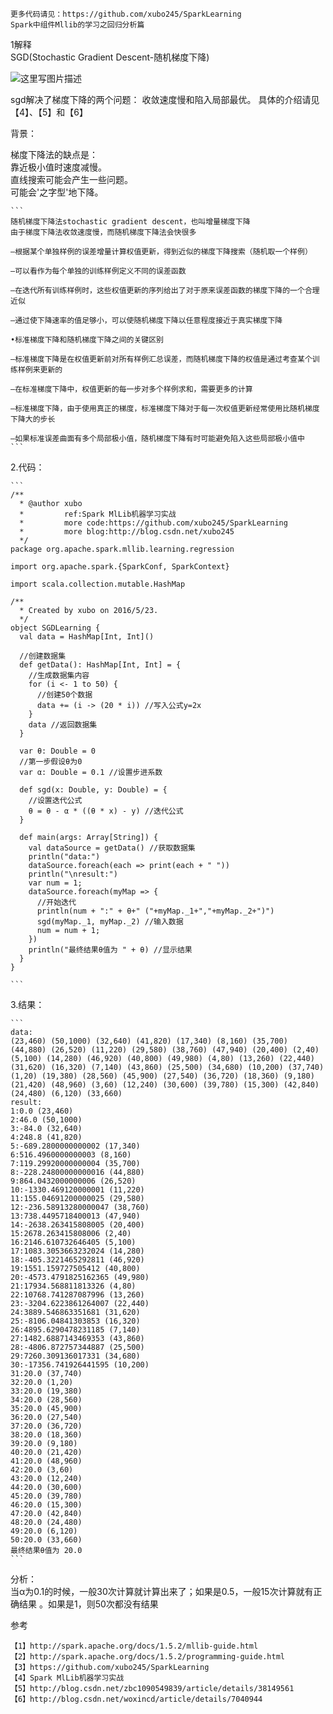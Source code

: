 	更多代码请见：https://github.com/xubo245/SparkLearning
	Spark中组件Mllib的学习之回归分析篇
1解释  
	SGD(Stochastic Gradient Descent-随机梯度下降) 
	
![这里写图片描述](http://img.blog.csdn.net/20160524165035690)
	 
 sgd解决了梯度下降的两个问题： 收敛速度慢和陷入局部最优。 具体的介绍请见【4】、【5】和【6】
	
背景：

梯度下降法的缺点是：  
	靠近极小值时速度减慢。  
	直线搜索可能会产生一些问题。  
	可能会'之字型'地下降。  
	   
	```
	随机梯度下降法stochastic gradient descent，也叫增量梯度下降
	由于梯度下降法收敛速度慢，而随机梯度下降法会快很多
	
	–根据某个单独样例的误差增量计算权值更新，得到近似的梯度下降搜索（随机取一个样例）
	
	–可以看作为每个单独的训练样例定义不同的误差函数
	
	–在迭代所有训练样例时，这些权值更新的序列给出了对于原来误差函数的梯度下降的一个合理近似
	
	–通过使下降速率的值足够小，可以使随机梯度下降以任意程度接近于真实梯度下降
	
	•标准梯度下降和随机梯度下降之间的关键区别
	
	–标准梯度下降是在权值更新前对所有样例汇总误差，而随机梯度下降的权值是通过考查某个训练样例来更新的
	
	–在标准梯度下降中，权值更新的每一步对多个样例求和，需要更多的计算
	
	–标准梯度下降，由于使用真正的梯度，标准梯度下降对于每一次权值更新经常使用比随机梯度下降大的步长
	
	–如果标准误差曲面有多个局部极小值，随机梯度下降有时可能避免陷入这些局部极小值中
	```

2.代码：
	
	```
	/**
	  * @author xubo
	  *         ref:Spark MlLib机器学习实战
	  *         more code:https://github.com/xubo245/SparkLearning
	  *         more blog:http://blog.csdn.net/xubo245
	  */
	package org.apache.spark.mllib.learning.regression
	
	import org.apache.spark.{SparkConf, SparkContext}
	
	import scala.collection.mutable.HashMap
	
	/**
	  * Created by xubo on 2016/5/23.
	  */
	object SGDLearning {
	  val data = HashMap[Int, Int]()
	
	  //创建数据集
	  def getData(): HashMap[Int, Int] = {
	    //生成数据集内容
	    for (i <- 1 to 50) {
	      //创建50个数据
	      data += (i -> (20 * i)) //写入公式y=2x
	    }
	    data //返回数据集
	  }
	
	  var θ: Double = 0
	  //第一步假设θ为0
	  var α: Double = 0.1 //设置步进系数
	
	  def sgd(x: Double, y: Double) = {
	    //设置迭代公式
	    θ = θ - α * ((θ * x) - y) //迭代公式
	  }
	
	  def main(args: Array[String]) {
	    val dataSource = getData() //获取数据集
	    println("data:")
	    dataSource.foreach(each => print(each + " "))
	    println("\nresult:")
	    var num = 1;
	    dataSource.foreach(myMap => {
	      //开始迭代
	      println(num + ":" + θ+" ("+myMap._1+","+myMap._2+")")
	      sgd(myMap._1, myMap._2) //输入数据
	      num = num + 1;
	    })
	    println("最终结果θ值为 " + θ) //显示结果
	  }
	}
	
	```
	
3.结果：
	
	```
	data:
	(23,460) (50,1000) (32,640) (41,820) (17,340) (8,160) (35,700) (44,880) (26,520) (11,220) (29,580) (38,760) (47,940) (20,400) (2,40) (5,100) (14,280) (46,920) (40,800) (49,980) (4,80) (13,260) (22,440) (31,620) (16,320) (7,140) (43,860) (25,500) (34,680) (10,200) (37,740) (1,20) (19,380) (28,560) (45,900) (27,540) (36,720) (18,360) (9,180) (21,420) (48,960) (3,60) (12,240) (30,600) (39,780) (15,300) (42,840) (24,480) (6,120) (33,660) 
	result:
	1:0.0 (23,460)
	2:46.0 (50,1000)
	3:-84.0 (32,640)
	4:248.8 (41,820)
	5:-689.2800000000002 (17,340)
	6:516.4960000000003 (8,160)
	7:119.29920000000004 (35,700)
	8:-228.24800000000016 (44,880)
	9:864.0432000000006 (26,520)
	10:-1330.469120000001 (11,220)
	11:155.04691200000025 (29,580)
	12:-236.58913280000047 (38,760)
	13:738.4495718400013 (47,940)
	14:-2638.263415808005 (20,400)
	15:2678.263415808006 (2,40)
	16:2146.610732646405 (5,100)
	17:1083.3053663232024 (14,280)
	18:-405.3221465292811 (46,920)
	19:1551.159727505412 (40,800)
	20:-4573.4791825162365 (49,980)
	21:17934.568811813326 (4,80)
	22:10768.741287087996 (13,260)
	23:-3204.6223861264007 (22,440)
	24:3889.546863351681 (31,620)
	25:-8106.04841303853 (16,320)
	26:4895.6290478231185 (7,140)
	27:1482.6887143469353 (43,860)
	28:-4806.872757344887 (25,500)
	29:7260.309136017331 (34,680)
	30:-17356.741926441595 (10,200)
	31:20.0 (37,740)
	32:20.0 (1,20)
	33:20.0 (19,380)
	34:20.0 (28,560)
	35:20.0 (45,900)
	36:20.0 (27,540)
	37:20.0 (36,720)
	38:20.0 (18,360)
	39:20.0 (9,180)
	40:20.0 (21,420)
	41:20.0 (48,960)
	42:20.0 (3,60)
	43:20.0 (12,240)
	44:20.0 (30,600)
	45:20.0 (39,780)
	46:20.0 (15,300)
	47:20.0 (42,840)
	48:20.0 (24,480)
	49:20.0 (6,120)
	50:20.0 (33,660)
	最终结果θ值为 20.0
	```
	
分析：  
	当α为0.1的时候，一般30次计算就计算出来了；如果是0.5，一般15次计算就有正确结果 。如果是1，则50次都没有结果
	
参考

	【1】http://spark.apache.org/docs/1.5.2/mllib-guide.html 
	【2】http://spark.apache.org/docs/1.5.2/programming-guide.html
	【3】https://github.com/xubo245/SparkLearning
	【4】Spark MlLib机器学习实战
	【5】http://blog.csdn.net/zbc1090549839/article/details/38149561
	【6】http://blog.csdn.net/woxincd/article/details/7040944
